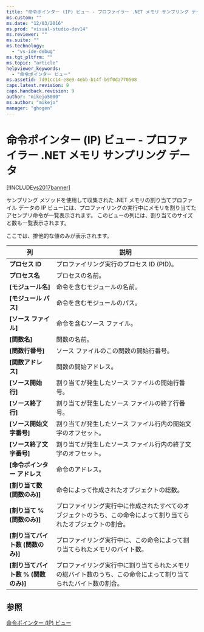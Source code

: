 ```yaml
---
title: "命令ポインター (IP) ビュー - プロファイラー .NET メモリ サンプリング データ | Microsoft Docs"
ms.custom: ""
ms.date: "12/03/2016"
ms.prod: "visual-studio-dev14"
ms.reviewer: ""
ms.suite: ""
ms.technology: 
  - "vs-ide-debug"
ms.tgt_pltfrm: ""
ms.topic: "article"
helpviewer_keywords: 
  - "命令ポインター ビュー"
ms.assetid: 7d91cc14-e8e9-4ebb-b14f-b9f0da770508
caps.latest.revision: 9
caps.handback.revision: 9
author: "mikejo5000"
ms.author: "mikejo"
manager: "ghogen"
---
```

# 命令ポインター (IP) ビュー - プロファイラー .NET メモリ サンプリング データ
[!INCLUDE[vs2017banner](../code-quality/includes/vs2017banner.md)]

サンプリング メソッドを使用して収集された .NET メモリの割り当てプロファイル データの IP ビューには、プロファイリングの実行中にメモリを割り当てたアセンブリ命令が一覧表示されます。  このビューの列には、割り当てのサイズと数も一覧表示されます。  
  
 ここでは、排他的な値のみが表示されます。  
  
|列|説明|  
|-------|--------|  
|**プロセス ID**|プロファイリング実行のプロセス ID \(PID\)。|  
|**プロセス名**|プロセスの名前。|  
|**\[モジュール名\]**|命令を含むモジュールの名前。|  
|**\[モジュール パス\]**|命令を含むモジュールのパス。|  
|**\[ソース ファイル\]**|命令を含むソース ファイル。|  
|**\[関数名\]**|関数の名前。|  
|**\[関数行番号\]**|ソース ファイルのこの関数の開始行番号。|  
|**\[関数アドレス\]**|関数の開始アドレス。|  
|**\[ソース開始行\]**|割り当てが発生したソース ファイルの開始行番号。|  
|**\[ソース終了行\]**|割り当てが発生したソース ファイルの終了行番号。|  
|**\[ソース開始文字番号\]**|割り当てが発生したソース ファイル行内の開始文字のオフセット。|  
|**\[ソース終了文字番号\]**|割り当てが発生したソース ファイル行内の終了文字のオフセット。|  
|**\[命令ポインター アドレス**|命令のアドレス。|  
|**\[割り当て数 \(関数のみ\)\]**|命令によって作成されたオブジェクトの総数。|  
|**\[割り当て % \(関数のみ\)\]**|プロファイリング実行中に作成されたすべてのオブジェクトのうち、この命令によって割り当てられたオブジェクトの割合。|  
|**\[割り当てバイト数 \(関数のみ\)\]**|プロファイリング実行中に、この命令によって割り当てられたメモリのバイト数。|  
|**\[割り当てバイト数 % \(関数のみ\)\]**|プロファイリング実行中に割り当てられたメモリの総バイト数のうち、この命令によって割り当てられたバイト数の割合。|  
  
## 参照  
 [命令ポインター \(IP\) ビュー](../profiling/instruction-pointers-ips-view-sampling-data.md)
